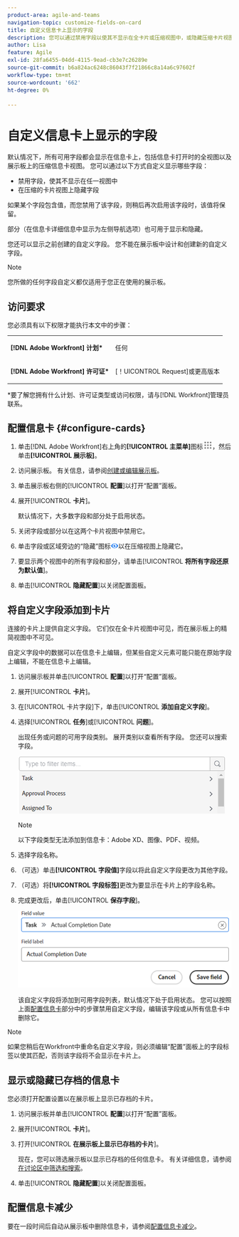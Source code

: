 ```yaml
---
product-area: agile-and-teams
navigation-topic: customize-fields-on-card
title: 自定义信息卡上显示的字段
description: 您可以通过禁用字段以使其不显示在全卡片或压缩视图中，或隐藏压缩卡片视图上的字段来自定义要在卡片上显示的字段。
author: Lisa
feature: Agile
exl-id: 28fa6455-04dd-4115-9ead-cb3e7c26289e
source-git-commit: b6a824ac6248c86043f7f21866c8a14a6c97602f
workflow-type: tm+mt
source-wordcount: '662'
ht-degree: 0%

---
```


# 自定义信息卡上显示的字段

默认情况下，所有可用字段都会显示在信息卡上，包括信息卡打开时的全视图以及展示板上的压缩信息卡视图。 您可以通过以下方式自定义显示哪些字段：

* 禁用字段，使其不显示在任一视图中
* 在压缩的卡片视图上隐藏字段

如果某个字段包含值，而您禁用了该字段，则稍后再次启用该字段时，该值将保留。

部分（在信息卡详细信息中显示为左侧导航选项）也可用于显示和隐藏。

您还可以显示之前创建的自定义字段。 您不能在展示板中设计和创建新的自定义字段。

>[!NOTE]
>
>您所做的任何字段自定义都仅适用于您正在使用的展示板。

## 访问要求

您必须具有以下权限才能执行本文中的步骤：

<table style="table-layout:auto"> 
 <col> 
 </col> 
 <col> 
 </col> 
 <tbody> 
  <tr> 
   <td role="rowheader"><strong>[!DNL Adobe Workfront] 计划*</strong></td> 
   <td> <p>任何</p> </td> 
  </tr> 
  <tr> 
   <td role="rowheader"><strong>[!DNL Adobe Workfront] 许可证*</strong></td> 
   <td> <p>[！UICONTROL Request]或更高版本</p> </td> 
  </tr>
   </tbody> 
</table>

&#42;要了解您拥有什么计划、许可证类型或访问权限，请与[!DNL Workfront]管理员联系。

## 配置信息卡 {#configure-cards}

1. 单击[!DNL Adobe Workfront]右上角的&#x200B;**[!UICONTROL 主菜单]**&#x200B;图标![](assets/main-menu-icon.png)，然后单击&#x200B;**[!UICONTROL 展示板]**。
1. 访问展示板。 有关信息，请参阅[创建或编辑展示板](../../agile/get-started-with-boards/create-edit-board.md)。
1. 单击展示板右侧的&#x200B;[!UICONTROL **配置**]&#x200B;以打开“配置”面板。
1. 展开&#x200B;[!UICONTROL **卡片**]。

   默认情况下，大多数字段和部分处于启用状态。

1. 关闭字段或部分以在这两个卡片视图中禁用它。
1. 单击字段或区域旁边的“隐藏”图标![隐藏图标](assets/eye-hide-icon.png)以在压缩视图上隐藏它。
1. 要显示两个视图中的所有字段和部分，请单击&#x200B;[!UICONTROL **将所有字段还原为默认值**]。
1. 单击&#x200B;[!UICONTROL **隐藏配置**]&#x200B;以关闭配置面板。

## 将自定义字段添加到卡片

连接的卡片上提供自定义字段。 它们仅在全卡片视图中可见，而在展示板上的精简视图中不可见。

自定义字段中的数据可以在信息卡上编辑，但某些自定义元素可能只能在原始字段上编辑，不能在信息卡上编辑。

1. 访问展示板并单击&#x200B;[!UICONTROL **配置**]&#x200B;以打开“配置”面板。
1. 展开&#x200B;[!UICONTROL **卡片**]。
1. 在[!UICONTROL 卡片字段]下，单击&#x200B;[!UICONTROL **添加自定义字段**]。
1. 选择&#x200B;[!UICONTROL **任务**]&#x200B;或&#x200B;[!UICONTROL **问题**]。

   出现任务或问题的可用字段类别。 展开类别以查看所有字段。 您还可以搜索字段。

   ![搜索自定义字段](assets/boards-search-for-custom-field.png)

   >[!NOTE]
   >
   >以下字段类型无法添加到信息卡：Adobe XD、图像、PDF、视频。

1. 选择字段名称。
1. （可选）单击&#x200B;**[!UICONTROL 字段值]**&#x200B;字段以将此自定义字段更改为其他字段。
1. （可选）将&#x200B;**[!UICONTROL 字段标签]**&#x200B;更改为要显示在卡片上的字段名称。
1. 完成更改后，单击&#x200B;[!UICONTROL **保存字段**]。

   ![自定义字段值和标签](assets/save-custom-field-value-label.png)

   该自定义字段将添加到可用字段列表，默认情况下处于启用状态。 您可以按照上面[配置信息卡](customize-fields-on-card.md#configure-cards)部分中的步骤禁用自定义字段，编辑该字段或从所有信息卡中删除它。

>[!NOTE]
>
>如果您稍后在Workfront中重命名自定义字段，则必须编辑“配置”面板上的字段标签以使其匹配，否则该字段将不会显示在卡片上。

## 显示或隐藏已存档的信息卡

您必须打开配置设置以在展示板上显示已存档的卡片。

1. 访问展示板并单击&#x200B;[!UICONTROL **配置**]&#x200B;以打开“配置”面板。
1. 展开&#x200B;[!UICONTROL **卡片**]。
1. 打开&#x200B;[!UICONTROL **在展示板上显示已存档的卡片**]。

   现在，您可以筛选展示板以显示已存档的任何信息卡。 有关详细信息，请参阅[在讨论区中筛选和搜索](/help/quicksilver/agile/get-started-with-boards/filter-search-in-board.md)。

1. 单击&#x200B;[!UICONTROL **隐藏配置**]&#x200B;以关闭配置面板。

## 配置信息卡减少

要在一段时间后自动从展示板中删除信息卡，请参阅[配置信息卡减少](/help/quicksilver/agile/use-boards-agile-planning-tools/configure-card-falloff.md)。
